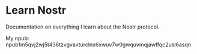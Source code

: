 # Learn Nostr
Documentation on everything I learn about the Nostr protocol.

My npub: npub1m5qvj2wj5t436tzvgvavturclnx6xwuv7w0gwquvmqjawffqc2usl6asqn